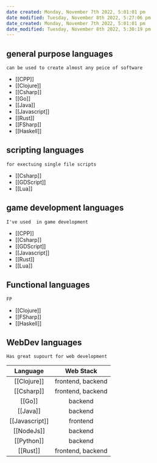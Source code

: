 ```yaml
---
date created: Monday, November 7th 2022, 5:01:01 pm
date modified: Tuesday, November 8th 2022, 5:27:06 pm
date_created: Monday, November 7th 2022, 5:01:01 pm
date_modified: Tuesday, November 8th 2022, 5:30:19 pm
---
```

## general purpose languages
	can be used to create almost any peice of software
-   [[CPP]]
-   [[Clojure]]
-   [[Csharp]]
-   [[Go]]
-   [[Java]]
-   [[Javascript]]
-   [[Rust]]
-   [[FSharp]]
-   [[Haskell]]

## scripting languages
	for exectuing single file scripts

 - [[Csharp]]
 - [[GDScript]]
 - [[Lua]]
## game development languages
	I've used  in game development 
- [[CPP]]
- [[Csharp]]
- [[GDScript]]
- [[Javascript]]
- [[Rust]]
- [[Lua]]

## Functional languages
	FP
- [[Clojure]]
- [[FSharp]]
- [[Haskell]]

 
## WebDev languages
	Has great supourt for web development
|Language|Web Stack|
|:---:|:---:|
|[[Clojure]]|frontend, backend|
|[[Csharp]]|frontend, backend|
|[[Go]]|backend|
|[[Java]]|backend|
|[[Javascript]]|frontend|
|[[NodeJs]]|backend|
|[[Python]]|backend|
|[[Rust]]|frontend, backend|

